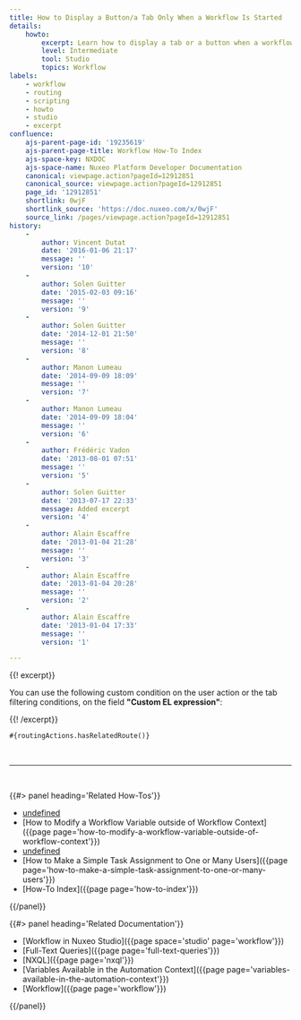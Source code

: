 ```yaml
---
title: How to Display a Button/a Tab Only When a Workflow Is Started
details:
    howto:
        excerpt: Learn how to display a tab or a button when a workflow is started.
        level: Intermediate
        tool: Studio
        topics: Workflow
labels:
    - workflow
    - routing
    - scripting
    - howto
    - studio
    - excerpt
confluence:
    ajs-parent-page-id: '19235619'
    ajs-parent-page-title: Workflow How-To Index
    ajs-space-key: NXDOC
    ajs-space-name: Nuxeo Platform Developer Documentation
    canonical: viewpage.action?pageId=12912851
    canonical_source: viewpage.action?pageId=12912851
    page_id: '12912851'
    shortlink: 0wjF
    shortlink_source: 'https://doc.nuxeo.com/x/0wjF'
    source_link: /pages/viewpage.action?pageId=12912851
history:
    - 
        author: Vincent Dutat
        date: '2016-01-06 21:17'
        message: ''
        version: '10'
    - 
        author: Solen Guitter
        date: '2015-02-03 09:16'
        message: ''
        version: '9'
    - 
        author: Solen Guitter
        date: '2014-12-01 21:50'
        message: ''
        version: '8'
    - 
        author: Manon Lumeau
        date: '2014-09-09 18:09'
        message: ''
        version: '7'
    - 
        author: Manon Lumeau
        date: '2014-09-09 18:04'
        message: ''
        version: '6'
    - 
        author: Frédéric Vadon
        date: '2013-08-01 07:51'
        message: ''
        version: '5'
    - 
        author: Solen Guitter
        date: '2013-07-17 22:33'
        message: Added excerpt
        version: '4'
    - 
        author: Alain Escaffre
        date: '2013-01-04 21:28'
        message: ''
        version: '3'
    - 
        author: Alain Escaffre
        date: '2013-01-04 20:28'
        message: ''
        version: '2'
    - 
        author: Alain Escaffre
        date: '2013-01-04 17:33'
        message: ''
        version: '1'

---
```

{{! excerpt}}

You can use the following custom condition on the user action or the tab filtering conditions, on the field&nbsp;**"Custom EL expression"**:

{{! /excerpt}}

```
#{routingActions.hasRelatedRoute()}
```

&nbsp;

* * *

&nbsp;

<div class="row" data-equalizer data-equalize-on="medium"><div class="column medium-6">{{#> panel heading='Related How-Tos'}}

*   [undefined]()&nbsp;
*   [How to Modify a Workflow Variable outside of Workflow Context]({{page page='how-to-modify-a-workflow-variable-outside-of-workflow-context'}})
*   [undefined]()&nbsp;
*   [How to Make a Simple Task Assignment to One or Many Users]({{page page='how-to-make-a-simple-task-assignment-to-one-or-many-users'}})&nbsp;
*   [How-To Index]({{page page='how-to-index'}})

{{/panel}}</div><div class="column medium-6">{{#> panel heading='Related Documentation'}}

*   [Workflow in Nuxeo Studio]({{page space='studio' page='workflow'}})
*   [Full-Text Queries]({{page page='full-text-queries'}})
*   [NXQL]({{page page='nxql'}})
*   [Variables Available in the Automation Context]({{page page='variables-available-in-the-automation-context'}})
*   [Workflow]({{page page='workflow'}})

{{/panel}}</div></div>